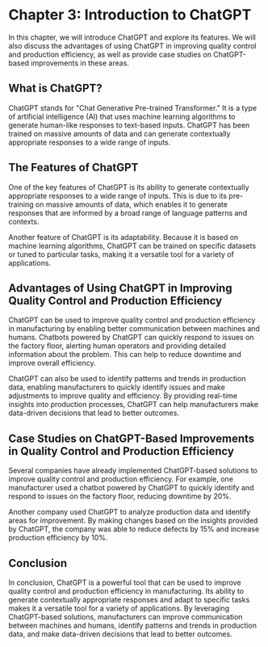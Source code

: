 Chapter 3: Introduction to ChatGPT
==================================

In this chapter, we will introduce ChatGPT and explore its features. We will also discuss the advantages of using ChatGPT in improving quality control and production efficiency, as well as provide case studies on ChatGPT-based improvements in these areas.

What is ChatGPT?
----------------

ChatGPT stands for "Chat Generative Pre-trained Transformer." It is a type of artificial intelligence (AI) that uses machine learning algorithms to generate human-like responses to text-based inputs. ChatGPT has been trained on massive amounts of data and can generate contextually appropriate responses to a wide range of inputs.

The Features of ChatGPT
-----------------------

One of the key features of ChatGPT is its ability to generate contextually appropriate responses to a wide range of inputs. This is due to its pre-training on massive amounts of data, which enables it to generate responses that are informed by a broad range of language patterns and contexts.

Another feature of ChatGPT is its adaptability. Because it is based on machine learning algorithms, ChatGPT can be trained on specific datasets or tuned to particular tasks, making it a versatile tool for a variety of applications.

Advantages of Using ChatGPT in Improving Quality Control and Production Efficiency
----------------------------------------------------------------------------------

ChatGPT can be used to improve quality control and production efficiency in manufacturing by enabling better communication between machines and humans. Chatbots powered by ChatGPT can quickly respond to issues on the factory floor, alerting human operators and providing detailed information about the problem. This can help to reduce downtime and improve overall efficiency.

ChatGPT can also be used to identify patterns and trends in production data, enabling manufacturers to quickly identify issues and make adjustments to improve quality and efficiency. By providing real-time insights into production processes, ChatGPT can help manufacturers make data-driven decisions that lead to better outcomes.

Case Studies on ChatGPT-Based Improvements in Quality Control and Production Efficiency
---------------------------------------------------------------------------------------

Several companies have already implemented ChatGPT-based solutions to improve quality control and production efficiency. For example, one manufacturer used a chatbot powered by ChatGPT to quickly identify and respond to issues on the factory floor, reducing downtime by 20%.

Another company used ChatGPT to analyze production data and identify areas for improvement. By making changes based on the insights provided by ChatGPT, the company was able to reduce defects by 15% and increase production efficiency by 10%.

Conclusion
----------

In conclusion, ChatGPT is a powerful tool that can be used to improve quality control and production efficiency in manufacturing. Its ability to generate contextually appropriate responses and adapt to specific tasks makes it a versatile tool for a variety of applications. By leveraging ChatGPT-based solutions, manufacturers can improve communication between machines and humans, identify patterns and trends in production data, and make data-driven decisions that lead to better outcomes.
